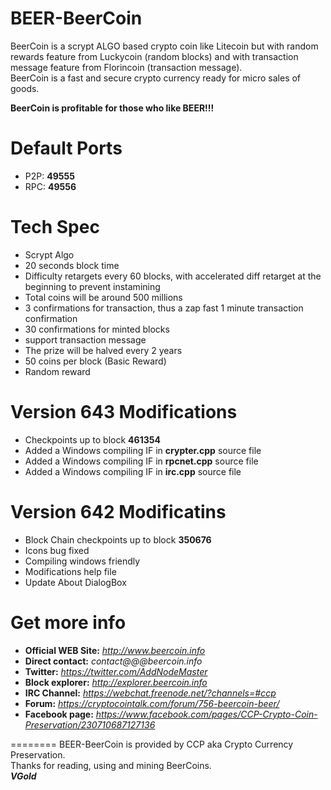 BEER-BeerCoin
========
BeerCoin is a scrypt ALGO based crypto coin like Litecoin but with random rewards feature from Luckycoin (random blocks) and with transaction message feature from Florincoin (transaction message).  
BeerCoin is a fast and secure crypto currency ready for micro sales of goods.  

**BeerCoin is profitable for those who like BEER!!!**


Default Ports
========
* P2P: **49555**
* RPC: **49556**


Tech Spec
========
* Scrypt Algo
* 20 seconds block time
* Difficulty retargets every 60 blocks, with accelerated diff retarget at the beginning to prevent instamining 
* Total coins will be around 500 millions
* 3 confirmations for transaction, thus a zap fast 1 minute transaction confirmation
* 30 confirmations for minted blocks
* support transaction message
* The prize will be halved every 2 years
* 50 coins per block (Basic Reward)
* Random reward


Version 643 Modifications
========
* Checkpoints up to block **461354**
* Added a Windows compiling IF in **crypter.cpp** source file
* Added a Windows compiling IF in **rpcnet.cpp** source file
* Added a Windows compiling IF in **irc.cpp** source file


Version 642 Modificatins
========
* Block Chain checkpoints up to block **350676**
* Icons bug fixed
* Compiling windows friendly
* Modifications help file
* Update About DialogBox



Get more info
========
* **Official WEB Site:** *http://www.beercoin.info*
* **Direct contact:** *contact@@@beercoin.info*
* **Twitter:** *https://twitter.com/AddNodeMaster*
* **Block explorer:** *http://explorer.beercoin.info*
* **IRC Channel:** *https://webchat.freenode.net/?channels=#ccp*
* **Forum:** *https://cryptocointalk.com/forum/756-beercoin-beer/*
* **Facebook page:** *https://www.facebook.com/pages/CCP-Crypto-Coin-Preservation/230710687127136*


========
BEER-BeerCoin is provided by CCP aka Crypto Currency Preservation.  
Thanks for reading, using and mining BeerCoins.  
***VGold***
